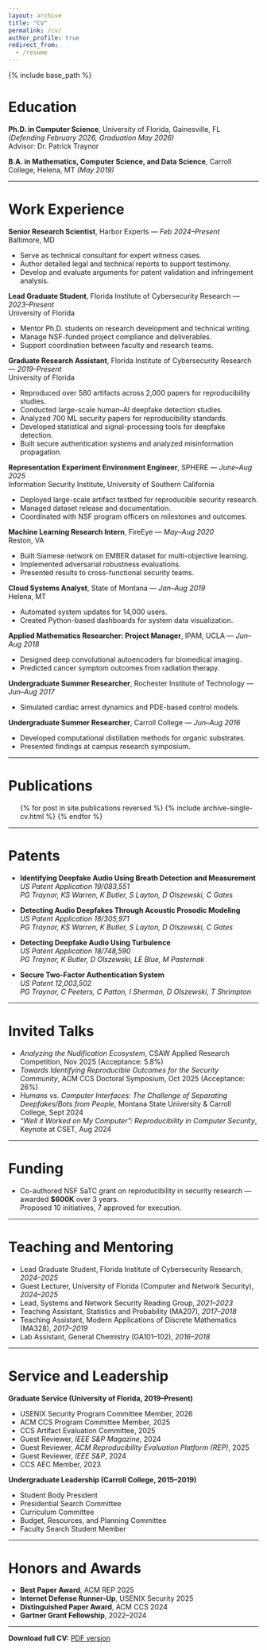 ```yaml
---
layout: archive
title: "CV"
permalink: /cv/
author_profile: true
redirect_from:
  - /resume
---
```


{% include base_path %}

Education
======

**Ph.D. in Computer Science**, University of Florida, Gainesville, FL *(Defending February 2026, Graduation May 2026)*  
Advisor: Dr. Patrick Traynor  

**B.A. in Mathematics, Computer Science, and Data Science**, Carroll College, Helena, MT *(May 2019)*

---

Work Experience
======

**Senior Research Scientist**, Harbor Experts — *Feb 2024–Present*  
Baltimore, MD  
- Serve as technical consultant for expert witness cases.  
- Author detailed legal and technical reports to support testimony.  
- Develop and evaluate arguments for patent validation and infringement analysis.

**Lead Graduate Student**, Florida Institute of Cybersecurity Research — *2023–Present*  
University of Florida  
- Mentor Ph.D. students on research development and technical writing.  
- Manage NSF-funded project compliance and deliverables.  
- Support coordination between faculty and research teams.

**Graduate Research Assistant**, Florida Institute of Cybersecurity Research — *2019–Present*  
University of Florida  
- Reproduced over 580 artifacts across 2,000 papers for reproducibility studies.  
- Conducted large-scale human–AI deepfake detection studies.  
- Analyzed 700 ML security papers for reproducibility standards.  
- Developed statistical and signal-processing tools for deepfake detection.  
- Built secure authentication systems and analyzed misinformation propagation.

**Representation Experiment Environment Engineer**, SPHERE — *June–Aug 2025*  
Information Security Institute, University of Southern California  
- Deployed large-scale artifact testbed for reproducible security research.  
- Managed dataset release and documentation.  
- Coordinated with NSF program officers on milestones and outcomes.

**Machine Learning Research Intern**, FireEye — *May–Aug 2020*  
Reston, VA  
- Built Siamese network on EMBER dataset for multi-objective learning.  
- Implemented adversarial robustness evaluations.  
- Presented results to cross-functional security teams.

**Cloud Systems Analyst**, State of Montana — *Jan–Aug 2019*  
Helena, MT  
- Automated system updates for 14,000 users.  
- Created Python-based dashboards for system data visualization.

**Applied Mathematics Researcher: Project Manager**, IPAM, UCLA — *Jun–Aug 2018*  
- Designed deep convolutional autoencoders for biomedical imaging.  
- Predicted cancer symptom outcomes from radiation therapy.

**Undergraduate Summer Researcher**, Rochester Institute of Technology — *Jun–Aug 2017*  
- Simulated cardiac arrest dynamics and PDE-based control models.

**Undergraduate Summer Researcher**, Carroll College — *Jun–Aug 2016*  
- Developed computational distillation methods for organic substrates.  
- Presented findings at campus research symposium.

---

Publications
======

<ul>
{% for post in site.publications reversed %}
  {% include archive-single-cv.html %}
{% endfor %}
</ul>

---

Patents
======

- **Identifying Deepfake Audio Using Breath Detection and Measurement**  
  *US Patent Application 19/083,551*  
  *PG Traynor, KS Warren, K Butler, S Layton, D Olszewski, C Gates*

- **Detecting Audio Deepfakes Through Acoustic Prosodic Modeling**  
  *US Patent Application 18/305,971*  
  *PG Traynor, KS Warren, K Butler, S Layton, D Olszewski, C Gates*

- **Detecting Deepfake Audio Using Turbulence**  
  *US Patent Application 18/748,590*  
  *PG Traynor, K Butler, D Olszewski, LE Blue, M Pasternak*

- **Secure Two-Factor Authentication System**  
  *US Patent 12,003,502*  
  *PG Traynor, C Peeters, C Patton, I Sherman, D Olszewski, T Shrimpton*

---

Invited Talks
======

- *Analyzing the Nudification Ecosystem*, CSAW Applied Research Competition, Nov 2025 (Acceptance: 5.8%)  
- *Towards Identifying Reproducible Outcomes for the Security Community*, ACM CCS Doctoral Symposium, Oct 2025 (Acceptance: 26%)  
- *Humans vs. Computer Interfaces: The Challenge of Separating Deepfakes/Bots from People*, Montana State University & Carroll College, Sept 2024  
- *“Well it Worked on My Computer”: Reproducibility in Computer Security*, Keynote at CSET, Aug 2024  

---

Funding
======

- Co-authored NSF SaTC grant on reproducibility in security research — awarded **$600K** over 3 years.  
  Proposed 10 initiatives, 7 approved for execution.

---

Teaching and Mentoring
======

- Lead Graduate Student, Florida Institute of Cybersecurity Research, *2024–2025*  
- Guest Lecturer, University of Florida (Computer and Network Security), *2024–2025*  
- Lead, Systems and Network Security Reading Group, *2021–2023*  
- Teaching Assistant, Statistics and Probability (MA207), *2017–2018*  
- Teaching Assistant, Modern Applications of Discrete Mathematics (MA328), *2017–2019*  
- Lab Assistant, General Chemistry (GA101–102), *2016–2018*

---

Service and Leadership
======

**Graduate Service (University of Florida, 2019–Present)**  
- USENIX Security Program Committee Member, 2026  
- ACM CCS Program Committee Member, 2025  
- CCS Artifact Evaluation Committee, 2025  
- Guest Reviewer, *IEEE S&P Magazine*, 2024  
- Guest Reviewer, *ACM Reproducibility Evaluation Platform (REP)*, 2025  
- Guest Reviewer, *IEEE S&P*, 2024  
- CCS AEC Member, 2023  

**Undergraduate Leadership (Carroll College, 2015–2019)**  
- Student Body President  
- Presidential Search Committee  
- Curriculum Committee  
- Budget, Resources, and Planning Committee  
- Faculty Search Student Member  

---

Honors and Awards
======

- **Best Paper Award**, ACM REP 2025  
- **Internet Defense Runner-Up**, USENIX Security 2025  
- **Distinguished Paper Award**, ACM CCS 2024  
- **Gartner Grant Fellowship**, 2022–2024  

---

**Download full CV:** [PDF version](files/Daniel_Olszewski_CV.pdf)
